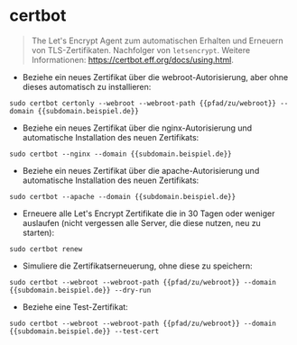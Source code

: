 # certbot

> The Let's Encrypt Agent zum automatischen Erhalten und Erneuern von TLS-Zertifikaten.
> Nachfolger von `letsencrypt`.
> Weitere Informationen: <https://certbot.eff.org/docs/using.html>.

- Beziehe ein neues Zertifikat über die webroot-Autorisierung, aber ohne dieses automatisch zu installieren:

`sudo certbot certonly --webroot --webroot-path {{pfad/zu/webroot}} --domain {{subdomain.beispiel.de}}`

- Beziehe ein neues Zertifikat über die nginx-Autorisierung und automatische Installation des neuen Zertifikats:

`sudo certbot --nginx --domain {{subdomain.beispiel.de}}`

- Beziehe ein neues Zertifikat über die apache-Autorisierung und automatische Installation des neuen Zertifikats:

`sudo certbot --apache --domain {{subdomain.beispiel.de}}`

- Erneuere alle Let's Encrypt Zertifikate die in 30 Tagen oder weniger auslaufen (nicht vergessen alle Server, die diese nutzen, neu zu starten):

`sudo certbot renew`

- Simuliere die Zertifikatserneuerung, ohne diese zu speichern:

`sudo certbot --webroot --webroot-path {{pfad/zu/webroot}} --domain {{subdomain.beispiel.de}} --dry-run`

- Beziehe eine Test-Zertifikat:

`sudo certbot --webroot --webroot-path {{pfad/zu/webroot}} --domain {{subdomain.beispiel.de}} --test-cert`
